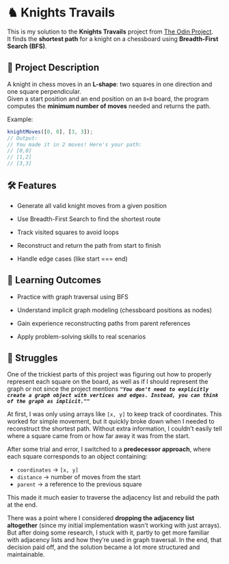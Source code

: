 # ♞ Knights Travails

This is my solution to the **Knights Travails** project from [The Odin Project](https://www.theodinproject.com/lessons/javascript-knights-travails).  
It finds the **shortest path** for a knight on a chessboard using **Breadth-First Search (BFS)**.


## 📖 Project Description

A knight in chess moves in an **L-shape**: two squares in one direction and one square perpendicular.  
Given a start position and an end position on an `8×8` board, the program computes the **minimum number of moves** needed and returns the path.

Example:

```js
knightMoves([0, 0], [3, 3]);
// Output:
// You made it in 2 moves! Here's your path:
// [0,0]
// [1,2]
// [3,3]
```

## 🛠️ Features

- Generate all valid knight moves from a given position

- Use Breadth-First Search to find the shortest route
 
-  Track visited squares to avoid loops
 
- Reconstruct and return the path from start to finish
 
-  Handle edge cases (like start === end)


## 🎯 Learning Outcomes

- Practice with graph traversal using BFS

- Understand implicit graph modeling (chessboard positions as nodes)

- Gain experience reconstructing paths from parent references

- Apply problem-solving skills to real scenarios

## 🚩 Struggles

One of the trickiest parts of this project was figuring out how to properly represent each square on the board, as well as if I should represent the graph or not since the project mentions ***`"You don’t need to explicitly create a graph object with vertices and edges. Instead, you can think of the graph as implicit.""`***

At first, I was only using arrays like `[x, y]` to keep track of coordinates. This worked for simple movement, but it quickly broke down when I needed to reconstruct the shortest path. Without extra information, I couldn’t easily tell where a square came from or how far away it was from the start.  

After some trial and error, I switched to a **predecessor approach**, where each square corresponds to an object containing:  

- `coordinates` → `[x, y]`  
- `distance` → number of moves from the start  
- `parent` → a reference to the previous square  

This made it much easier to traverse the adjacency list and rebuild the path at the end.  

There was a point where I considered **dropping the adjacency list altogether** (since my initial implementation wasn’t working with just arrays). But after doing some research, I stuck with it, partly to get more familiar with adjacency lists and how they’re used in graph traversal. In the end, that decision paid off, and the solution became a lot more structured and maintainable.


